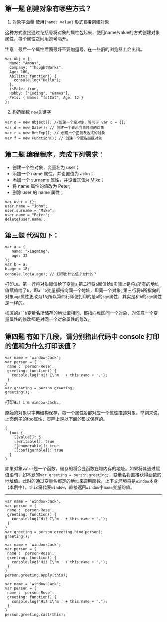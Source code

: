 ## 第一题 创建对象有哪些方式？

1. 对象字面量 使用`{name: value}` 形式直接创建对象

这种方式直接通过花括号将对象的属性包起来，使用name/value的方式创建对象属性，每个属性之间用逗号隔开。

注意：最后一个属性后面最好不要加逗号，在一些旧的浏览器上会出错。

```
var obj = {
  Name: "Amons",
  Company: "ThoughtWorks",
  Age: 100,
  Ability: function() {
    console.log("Hello");
  },
  isMale: true,
  Hobby: ["Coding", "Games"],
  Pets: { Name: "fatCat", Age: 12 }
};
```

2. 构造函数 `new`关键字

```
var o = new Object(); //创建一个空对象，等同于 var o = {};
var d = new Date(); // 创建一个表示当前时间的对象
var r = new RegExp(); // 创建一个正则表达式的对象
var f = new Function(); // 创建一个匿名函数对象
```

## 第二题 编程程序，完成下列需求：

* 创建一个空对象，变量名为 user；
* 添加一个 name 属性，并设置值为 John；
* 添加一个 surname 属性，并设置其值为 Mike；
* 将 name 属性的值改为 Peter;
* 删除 user 的 name 属性；

```
var user = {};
user.name = "John";
user.surname = "Mike";
user.name = "Peter";
delete(user.name);
```

## 第三题 代码如下：

```
var a = {
   name: "xiaoming",
   age: 32  
};
var b = a;
b.age = 18;
console.log(a.age); // 打印出什么值？为什么？
```

打印`18`。第一行将对象赋值给了变量`a`,第二行将`a`赋值给`b`实际上是将`a`所有的地址值赋值给了`b`，即`a``b`变量都指向同一个地址，即同一个对象; 第三行将`b`所指向的对象`age`属性更改为`18`;所以第四行即便打印的是`a`的`age`属性，其实是和`b`的`age`属性是一样的。

栈区的`a``b`变量名所储存的地址值相同，都指向堆区同一个对象，对任意一个变量属性的修改都是对同一个对象属性的修改。

## 第四题 有如下几段，请分别指出代码中 console 打印的值和为什么打印该值？

```
var name = 'window-Jack';
var person = {
 name : 'person-Rose',
 greeting: function() {
   console.log('Hi! I\'m ' + this.name + '.');
 }
}
var greeting = person.greeting;
greeting();
```

打印`Hi! I'm window-Jack.`。

原始的对象以字典结构保存，每一个属性名都对应一个属性描述对象。举例来说，上面例子的foo属性，实际上是以下面的形式保存的。

```
{
  foo: {
    [[value]]: 5
    [[writable]]: true
    [[enumerable]]: true
    [[configurable]]: true
  }
}
```

如果对象`value`是一个函数，储存的将会是函数在堆内存的地址。如果将其通过赋值语句，如本题的`var greeting = person.greeting;`，变量名将直接获得函数的地址值。此时的通过变量名绑定的地址来调用函数，上下文环境将是`window`本身（本例中），`this`将代表`window`，直接返回`window`中`name`变量的值。

---

```
var name = 'window-Jack';
var person = {
 name : 'person-Rose',
 greeting: function() {
   console.log('Hi! I\'m ' + this.name + '.');
 }
}
var greeting = person.greeting.bind(person);
greeting();
```

```
var name = 'window-Jack';
var person = {
 name : 'person-Rose',
 greeting: function() {
   console.log('Hi! I\'m ' + this.name + '.');
 }
}
person.greeting.apply(this);
```

```
var name = 'window-Jack';
var person = {
 name : 'person-Rose',
 greeting: function() {
   console.log('Hi! I\'m ' + this.name + '.');
 }
}
person.greeting.call(this);
```
